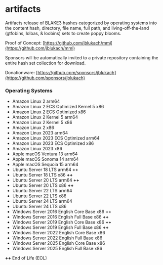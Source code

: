 # artifacts

Artifacts release of BLAKE3 hashes categorized by operating systems into the content hash, directory, file name, full path, and living-off-the-land (gtfobins, lolbas, & loobins) sets to create poppy blooms.

Proof of Concept: [https://github.com/jblukach/mmi](https://github.com/jblukach/mmi)

Sponsors will be automatically invited to a private repository containing the entire hash set collection for download.

Donationware: [https://github.com/sponsors/jblukach](https://github.com/sponsors/jblukach)

### Operating Systems

- Amazon Linux 2 arm64
- Amazon Linux 2 ECS Optimized Kernel 5 x86
- Amazon Linux 2 ECS Optimized x86
- Amazon Linux 2 Kernel 5 arm64
- Amazon Linux 2 Kernel 5 x86
- Amazon Linux 2 x86
- Amazon Linux 2023 arm64
- Amazon Linux 2023 ECS Optimized arm64
- Amazon Linux 2023 ECS Optimized x86
- Amazon Linux 2023 x86
- Apple macOS Ventura 13 arm64
- Apple macOS Sonoma 14 arm64
- Apple macOS Sequoia 15 arm64
- Ubuntu Server 18 LTS arm64 **++**
- Ubuntu Server 18 LTS x86 **++**
- Ubuntu Server 20 LTS arm64 **++**
- Ubuntu Server 20 LTS x86 **++**
- Ubuntu Server 22 LTS arm64
- Ubuntu Server 22 LTS x86
- Ubuntu Server 24 LTS arm64
- Ubuntu Server 24 LTS x86
- Windows Server 2016 English Core Base x86 **++**
- Windows Server 2016 English Full Base x86 **++**
- Windows Server 2019 English Core Base x86 **++**
- Windows Server 2019 English Full Base x86 **++**
- Windows Server 2022 English Core Base x86
- Windows Server 2022 English Full Base x86
- Windows Server 2025 English Core Base x86
- Windows Server 2025 English Full Base x86

**++** End of Life (EOL)
